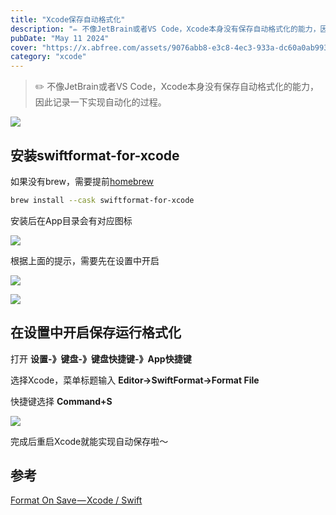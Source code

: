 ```yaml
---
title: "Xcode保存自动格式化"
description: "✏️ 不像JetBrain或者VS Code，Xcode本身没有保存自动格式化的能力，因此记录一下实现自动化的过程。"
pubDate: "May 11 2024"
cover: "https://x.abfree.com/assets/9076abb8-e3c8-4ec3-933a-dc60a0ab9937"
category: "xcode"
---
```



> ✏️ 不像JetBrain或者VS Code，Xcode本身没有保存自动格式化的能力，因此记录一下实现自动化的过程。

![](https://x.abfree.com/assets/9076abb8-e3c8-4ec3-933a-dc60a0ab9937)

## 安装swiftformat-for-xcode

如果没有brew，需要提前[homebrew](https://brew.sh/)

```bash
brew install --cask swiftformat-for-xcode
```

安装后在App目录会有对应图标

![](https://x.abfree.com/assets/3f9b517d-724e-4284-bbf2-3c93069a6dcb)

根据上面的提示，需要先在设置中开启


![](https://x.abfree.com/assets/3612517c-330b-4eab-a701-ea5647baa7d7)

![](https://x.abfree.com/assets/72e4f28f-4520-4eae-a4e5-47c4def5ed3d)

## 在设置中开启保存运行格式化

打开 **设置-》键盘-》键盘快捷键-》App快捷键**

选择Xcode，菜单标题输入 **Editor->SwiftFormat->Format File**

快捷键选择 **Command+S**

![](https://x.abfree.com/assets/8f698c26-6b9d-4f31-9f01-59d0dbc747ae)

完成后重启Xcode就能实现自动保存啦～

## 参考

[Format On Save — Xcode / Swift](https://medium.com/@jozott/format-on-save-xcode-swift-8133d049b3ac)